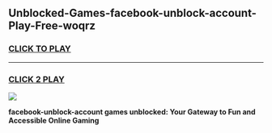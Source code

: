 
## Unblocked-Games-facebook-unblock-account-Play-Free-woqrz
<h3>
<a href="https://premium76.site?title=facebook-unblock-account&ref=20M">CLICK TO PLAY</a></h3>
<hr>

<h3>
<a href="https://premium76.site?title=facebook-unblock-account&ref=20M">CLICK 2 PLAY</a>
  
</h3>

<a href="https://premium76.site?title=facebook-unblock-account&ref=19M"><img src="https://clearcache.store/games.png"></a>


**facebook-unblock-account games unblocked: Your Gateway to Fun and Accessible Online Gaming**
